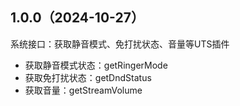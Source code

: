 ## 1.0.0（2024-10-27）
系统接口：获取静音模式、免打扰状态、音量等UTS插件
* 获取静音模式状态：getRingerMode
* 获取免打扰状态：getDndStatus
* 获取音量：getStreamVolume
